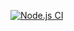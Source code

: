 [![Node.js CI](https://github.com/ThusMan21/bootcamp-terminal-tests/actions/workflows/node.js.yml/badge.svg)](https://github.com/ThusMan21/bootcamp-terminal-tests/actions/workflows/node.js.yml)
